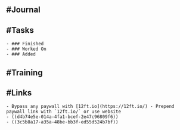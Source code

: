 ## #Journal
## #Tasks
	- ### Finished
	- ### Worked On
	- ### Added
## #Training
## #Links
	- Bypass any paywall with [12ft.io](https://12ft.io/) - Prepend paywall link with `12ft.io/` or use website
	- ((d4b74e5e-014a-4fa1-bcef-2e47c96809f6))
	- ((3c5b8a17-a35a-48be-bb3f-ed55d524b7bf))